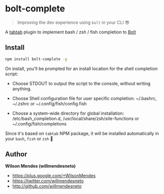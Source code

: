 # bolt-complete

> Improving the dev experience using `bolt` in your CLI 😎

A [tabtab](https://github.com/mklabs/node-tabtab) plugin to implement bash / zsh / fish completion to [Bolt](https://boltpkg.com)


## Install

```bash
npm install bolt-complete -g
```

On install, you'll be prompted for an install location for the shell completion
script:

- Choose STDOUT to output the script to the console, without writing anything.

- Choose Shell configuration file for user specific completion: ~/.bashrc, ~/.zshrc or ~/.config/fish/config.fish

- Choose a system-wide directory for global installation: /etc/bash_completion.d, /usr/local/share/zsh/site-functions or ~/.config/fish/completions

Since it's based on `tabtab` NPM package, it will be installed automatically in your `bash`, `fish` or `zsh` 🎉


## Author

**Wilson Mendes (willmendesneto)**
+ <https://plus.google.com/+WilsonMendes>
+ <https://twitter.com/willmendesneto>
+ <http://github.com/willmendesneto>
